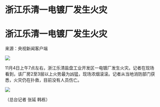 # 浙江乐清一电镀厂发生火灾

# 浙江乐清一电镀厂发生火灾

来源：央视新闻客户端

![](https://inews.gtimg.com/om_bt/OPdINwCDJbUaZWoaU5BjG8U9Gsejhr0-0Esn96Bb0hbIgAA/1000)

11月4日上午7点左右，浙江乐清盐盘工业开发区一电镀厂发生火灾。记者在现场看到，该厂房2至3层以上火势最为凶猛，现场浓烟滚滚。记者从当地消防部门获悉，火灾仍在扑救，目前没有人员伤亡。

![](https://inews.gtimg.com/om_bt/OTdjHZUf3rkhk5uIQn22pHTmfvAQBKtc51M2WKwzojws0AA/1000)

（总台记者 张延 韩栋）

